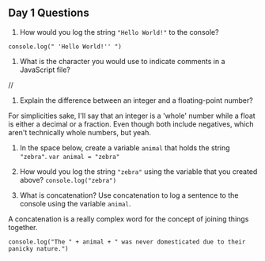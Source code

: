 ## Day 1 Questions

1. How would you log the string `"Hello World!"` to the console?

`console.log(" 'Hello World!'' ")`

1. What is the character you would use to indicate comments in a JavaScript file?
<p>//</p>

1. Explain the difference between an integer and a floating-point number?
<p>For simplicities sake, I'll say that an integer is a 'whole' number while a float is either a decimal or a fraction. Even though both include negatives, which aren't technically whole numbers, but yeah.</p>

1. In the space below, create a variable `animal` that holds the string `"zebra"`.
`var animal = "zebra"`

1. How would you log the string `"zebra"` using the variable that you created above?
`console.log("zebra")`

1. What is concatenation? Use concatenation to log a sentence to the console using the variable `animal`.
<p>A concatenation is a really complex word for the concept of joining things together.</p>

`console.log("The " + animal + " was never domesticated due to their panicky nature.")`

